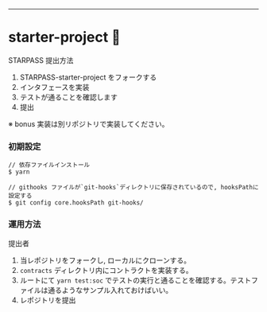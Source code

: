---

# starter-project 🚀

STARPASS 提出方法

1. STARPASS-starter-project をフォークする
2. インタフェースを実装
3. テストが通ることを確認します
4. 提出

※ bonus 実装は別リポジトリで実装してください。

### 初期設定

```
// 依存ファイルインストール
$ yarn

// githooks ファイルが`git-hooks`ディレクトリに保存されているので, hooksPathに設定する
$ git config core.hooksPath git-hooks/
```

### 運用方法

提出者

1. 当レポジトリをフォークし, ローカルにクローンする。
2. `contracts` ディレクトリ内にコントラクトを実装する。
3. ルートにて `yarn test:soc` でテストの実行と通ることを確認する。テストファイルは通るようなサンプル入れておけばいい。
4. レポジトリを提出

